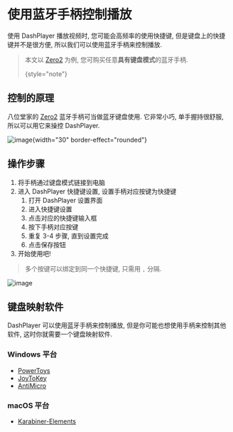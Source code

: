 # 使用蓝牙手柄控制播放

使用 DashPlayer 播放视频时, 您可能会高频率的使用快捷键, 但是键盘上的快捷键并不是很方便, 所以我们可以使用蓝牙手柄来控制播放.

> 本文以 [Zero2](https://www.8bitdo.cn/zero2/) 为例, 您可购买任意**具有键盘模式**的蓝牙手柄.
>
> {style="note"}

## 控制的原理

八位堂家的 [Zero2](https://www.8bitdo.cn/zero2/) 蓝牙手柄可当做蓝牙键盘使用. 它非常小巧, 单手握持很舒服, 所以可以用它来操控 DashPlayer.

![image](https://github.com/solidSpoon/DashPlayer/assets/39454841/15daaa68-4444-4fc7-b941-29545f8bce61){width="30" border-effect="rounded"}

## 操作步骤

1. 将手柄通过键盘模式链接到电脑
2. 进入 DashPlayer 快捷键设置, 设置手柄对应按键为快捷键
    1. 打开 DashPlayer 设置界面
    2. 进入快捷键设置
    3. 点击对应的快捷键输入框
    4. 按下手柄对应按键
    5. 重复 3-4 步骤, 直到设置完成
    6. 点击保存按钮
3. 开始使用吧!

> 多个按键可以绑定到同一个快捷键, 只需用 `,` 分隔.

![image](https://github.com/solidSpoon/DashPlayer/assets/39454841/2b869c73-000d-45cb-9914-2bf2e7147e8f)

## 键盘映射软件

DashPlayer 可以使用蓝牙手柄来控制播放, 但是你可能也想使用手柄来控制其他软件, 这时你就需要一个键盘映射软件.

### Windows 平台

-   [PowerToys](https://github.com/microsoft/PowerToys)
-   [JoyToKey](https://joytokey.net/en/)
-   [AntiMicro](https://github.com/AntiMicroX/antimicrox/)

### macOS 平台

-   [Karabiner-Elements](https://karabiner-elements.pqrs.org/)
